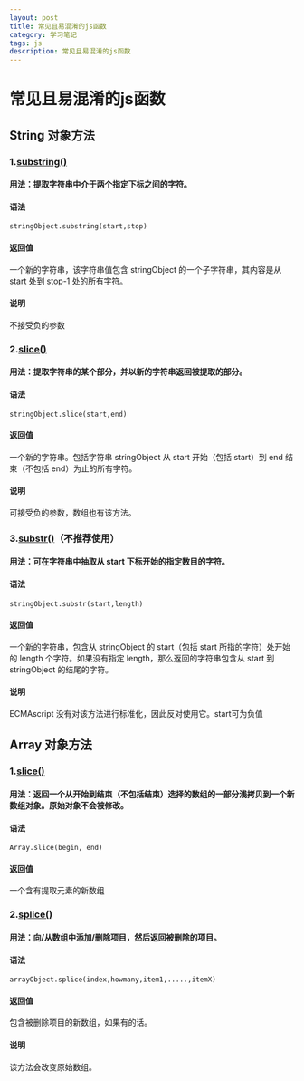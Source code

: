 ```yaml
---
layout: post
title: 常见且易混淆的js函数
category: 学习笔记
tags: js
description: 常见且易混淆的js函数
---
```

# 常见且易混淆的js函数
## String 对象方法
### 1.[substring()](http://www.w3school.com.cn/jsref/jsref_substring.asp)
#### 用法：提取字符串中介于两个指定下标之间的字符。
#### 语法
    stringObject.substring(start,stop)

#### 返回值
一个新的字符串，该字符串值包含 stringObject 的一个子字符串，其内容是从 start 处到 stop-1 处的所有字符。
#### 说明
不接受负的参数
### 2.[slice()](http://www.w3school.com.cn/jsref/jsref_slice_string.asp)
#### 用法：提取字符串的某个部分，并以新的字符串返回被提取的部分。
#### 语法
    stringObject.slice(start,end)

#### 返回值
一个新的字符串。包括字符串 stringObject 从 start 开始（包括 start）到 end 结束（不包括 end）为止的所有字符。
#### 说明
可接受负的参数，数组也有该方法。
### 3.[substr()](http://www.w3school.com.cn/jsref/jsref_substr.asp)（不推荐使用）
#### 用法：可在字符串中抽取从 start 下标开始的指定数目的字符。
#### 语法
    stringObject.substr(start,length)

#### 返回值
一个新的字符串，包含从 stringObject 的 start（包括 start 所指的字符）处开始的 length 个字符。如果没有指定 length，那么返回的字符串包含从 start 到 stringObject 的结尾的字符。
#### 说明
ECMAscript 没有对该方法进行标准化，因此反对使用它。start可为负值
## Array 对象方法
### 1.[slice()](https://developer.mozilla.org/zh-CN/docs/Web/JavaScript/Reference/Global_Objects/Array/slice)
#### 用法：返回一个从开始到结束（不包括结束）选择的数组的一部分**浅拷贝**到一个新数组对象。原始对象不会被修改。
#### 语法
    Array.slice(begin, end)

#### 返回值
一个含有提取元素的新数组
### 2.[splice()](https://developer.mozilla.org/zh-CN/docs/Web/JavaScript/Reference/Global_Objects/Array/splice)
#### 用法：向/从数组中添加/删除项目，然后返回被删除的项目。
#### 语法
    arrayObject.splice(index,howmany,item1,.....,itemX)

#### 返回值
包含被删除项目的新数组，如果有的话。
#### 说明
该方法会改变原始数组。
